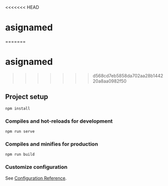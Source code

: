 <<<<<<< HEAD
# asignamed

=======
# asignamed
>>>>>>> d568cd7eb5858da702aa28b144220a8aa0982f50
## Project setup
```
npm install
```

### Compiles and hot-reloads for development
```
npm run serve
```

### Compiles and minifies for production
```
npm run build
```

### Customize configuration
See [Configuration Reference](https://cli.vuejs.org/config/).
